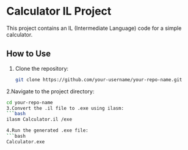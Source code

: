 # Calculator IL Project

This project contains an IL (Intermediate Language) code for a simple calculator.

## How to Use

1. Clone the repository:
   ```bash
   git clone https://github.com/your-username/your-repo-name.git

2.Navigate to the project directory:
 ```bash
cd your-repo-name
3.Convert the .il file to .exe using ilasm:
 ```bash
ilasm Calculator.il /exe

4.Run the generated .exe file:
 ```bash
Calculator.exe
